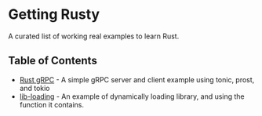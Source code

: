 # Getting Rusty

A curated list of working real examples to learn Rust.

## Table of Contents

- [Rust gRPC](./rust-grpc/README.md) - A simple gRPC server and client example using tonic, prost, and tokio
- [lib-loading](./lib-loading/README.md) - An example of dynamically loading library, and using the function it contains.
